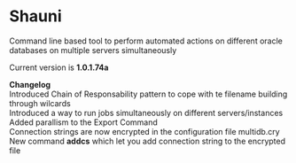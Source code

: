 # Shauni
Command line based tool to perform automated actions on different oracle databases on multiple servers simultaneously

Current version is **1.0.1.74a**  

**Changelog**  
 Introduced Chain of Responsability pattern to cope with te filename building through wilcards  
 Introduced a way to run jobs simultaneously on different servers/instances  
 Added parallism to the Export Command  
 Connection strings are now encrypted in the configuration file multidb.cry  
 New command **addcs** which let you add connection string to the encrypted file  

